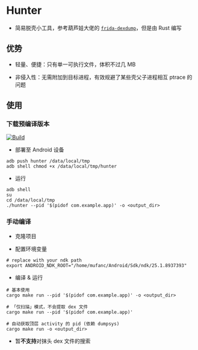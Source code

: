 # Hunter

* 简易脱壳小工具，参考葫芦娃大佬的 [`frida-dexdump`](https://github.com/hluwa/frida-dexdump)，但是由 Rust 编写

## 优势

* 轻量、便捷：只有单一可执行文件，体积不过几 MB

* 非侵入性：无需附加到目标进程，有效规避了某些壳父子进程相互 ptrace 的问题

## 使用

### 下载预编译版本

[![Build](https://img.shields.io/github/workflow/status/Mufanc/Hunter/Build?logo=github&label=build)](https://github.com/Mufanc/Hunter/actions)

* 部署至 Android 设备

```shell
adb push hunter /data/local/tmp
adb shell chmod +x /data/local/tmp/hunter
```

* 运行

```shell
adb shell
su 
cd /data/local/tmp
./hunter --pid '$(pidof com.example.app)' -o <output_dir>
```

### 手动编译

* 克隆项目

* 配置环境变量

```shell
# replace with your ndk path
export ANDROID_NDK_ROOT="/home/mufanc/Android/Sdk/ndk/25.1.8937393"
```

* 编译 & 运行

```shell
# 基本使用
cargo make run --pid '$(pidof com.example.app)' -o <output_dir>

# 「仅扫描」模式，不会提取 dex 文件
cargo make run --pid '$(pidof com.example.app)' 

# 自动获取顶层 activity 的 pid (依赖 dumpsys)
cargo make run -o <output_dir> 
```

* 暂**不支持**对抹头 dex 文件的搜索
